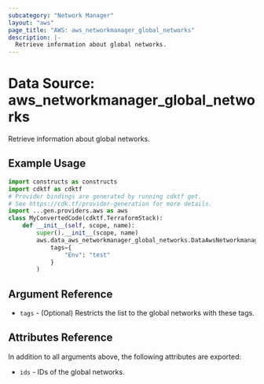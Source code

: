 ```yaml
---
subcategory: "Network Manager"
layout: "aws"
page_title: "AWS: aws_networkmanager_global_networks"
description: |-
  Retrieve information about global networks.
---
```


# Data Source: aws_networkmanager_global_networks

Retrieve information about global networks.

## Example Usage

```python
import constructs as constructs
import cdktf as cdktf
# Provider bindings are generated by running cdktf get.
# See https://cdk.tf/provider-generation for more details.
import ...gen.providers.aws as aws
class MyConvertedCode(cdktf.TerraformStack):
    def __init__(self, scope, name):
        super().__init__(scope, name)
        aws.data_aws_networkmanager_global_networks.DataAwsNetworkmanagerGlobalNetworks(self, "example",
            tags={
                "Env": "test"
            }
        )
```

## Argument Reference

* `tags` - (Optional) Restricts the list to the global networks with these tags.

## Attributes Reference

In addition to all arguments above, the following attributes are exported:

* `ids` - IDs of the global networks.

<!-- cache-key: cdktf-0.17.0-pre.15 input-65c17e7f85ea07fd51b67c45d25fb3ce2585024b87b8cff36bb87abee81d7b75 -->